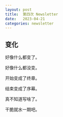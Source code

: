 ```yaml
---
layout: post
title:  第四次 Newsletter
date:   2023-04-21
categories: newsletter
---
```


## 变化

好像什么都变了。

好像什么都没变。

开始变成了终章。

结束变成了序幕。

真不知道写啥了。

干脆就水一期吧。